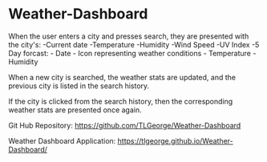 # Weather-Dashboard
When the user enters a city and presses search, they are presented with the city's:
    -Current date
    -Temperature
    -Humidity
    -Wind Speed 
    -UV Index
    -5 Day forcast:
        - Date 
        - Icon representing weather conditions
        - Temperature
        - Humidity

When a new city is searched, the weather stats are updated, and the previous city is listed in the search history. 

If the city is clicked from the search history, then the corresponding weather stats are presented once again. 

Git Hub Repository:
 https://github.com/TLGeorge/Weather-Dashboard

Weather Dashboard Application:
 https://tlgeorge.github.io/Weather-Dashboard/